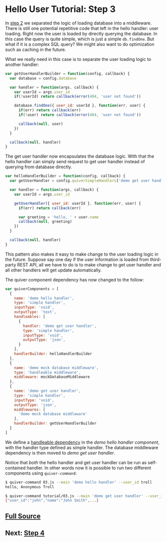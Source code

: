 
Hello User Tutorial: Step 3
===========================

In [step 2](02.md) we separated the logic of loading database into a middleware. There is still one potential repetitive code that left in the hello handler: user loading. Right now the user is loaded by directly querying the database. In this case the query is quite simple, which is just a simple `db.findOne`. But what if it is a complex SQL query? We might also want to do optimization such as caching in the future.

What we really need in this case is to separate the user loading logic to another handler:

```javascript
var getUserHandlerBuilder = function(config, callback) {
  var database = config.database

  var handler = function(args, callback) {
    var userId = args.user_id
    if(!userId) return callback(error(404, 'user not found'))

    database.findOne({ user_id: userId }, function(err, user) {
      if(err) return callback(err)
      if(!user) return callback(error(404, 'user not found'))

      callback(null, user)
    })
  }

  callback(null, handler)
}
```

The get user handler now encapsulates the database logic. With that the hello handler can simply send request to get user handler instead of querying from database directly.

```javascript
var helloHandlerBuilder = function(config, callback) {
  var getUserHandler = config.quiverSimpleHandlers['demo get user handler']

  var handler = function(args, callback) {
    var userId = args.user_id

    getUserHandler({ user_id: userId }, function(err, user) {
      if(err) return callback(err)

      var greeting = 'hello, ' + user.name
      callback(null, greeting)
    })
  }

  callback(null, handler)
}
```

This pattern also makes it easy to make change to the user loading logic in the future. Suppose say one day if the user information is loaded from third-party REST API, all we have to do is to make change to get user handler and all other handlers will get update automatically.

The quiver component dependency has now changed to the follow:

```javascript
var quiverComponents = [
  {
    name: 'demo hello handler',
    type: 'simple handler',
    inputType: 'void',
    outputType: 'text',
    handleables: [
      {
        handler: 'demo get user handler',
        type: 'simple handler',
        inputType: 'void',
        outputType: 'json',
      }
    ],
    handlerBuilder: helloHandlerBuilder
  },
  {
    name: 'demo mock database middleware',
    type: 'handleable middleware',
    middleware: mockDatabaseMiddleware
  },
  {
    name: 'demo get user handler',
    type: 'simple handler',
    inputType: 'void',
    outputType: 'json',
    middlewares: [
      'demo mock database middleware'
    ],
    handlerBuilder: getUserHandlerBuilder
  }
]
```

We define a [handleable dependency](https://github.com/quiverjs/doc/blob/master/core/08-component.md#handleables) in the _demo hello handler component_, with the handler type defined as simple handler. The database middleware dependency is then moved to _demo get user handler_.

Notice that _both_ the hello handler and get user handler can be run as self-contained handler. In other words now it is possible to run two different components using `quiver-command`:

```bash
$ quiver-command 03.js --main 'demo hello handler' --user_id troll
hello, Anonymous Troll

$ quiver-command tutorial/03.js --main 'demo get user handler' --user_id john
{"user_id":"john","name":"John Smith",...}
```

## [Full Source](03.js)

## Next: [Step 4](04.md)